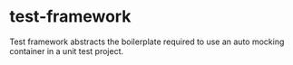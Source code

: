 test-framework
==============

Test framework abstracts the boilerplate required to use an auto mocking container in a unit test project.
